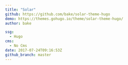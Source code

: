 ```yaml
---
title: "Solar"
github: https://github.com/bake/solar-theme-hugo
demo: https://themes.gohugo.io/theme/solar-theme-hugo/
author: bake

ssg:
  - Hugo
cms:
  - No Cms
date: 2017-07-24T09:16:53Z
github_branch: master
---
```

